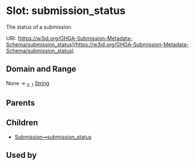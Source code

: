 
# Slot: submission_status


The status of a submission.

URI: [https://w3id.org/GHGA-Submission-Metadata-Schema/submission_status](https://w3id.org/GHGA-Submission-Metadata-Schema/submission_status)


## Domain and Range

None &#8594;  <sub>0..1</sub> [String](types/String.md)

## Parents


## Children

 *  [Submission➞submission_status](Submission_submission_status.md)

## Used by

